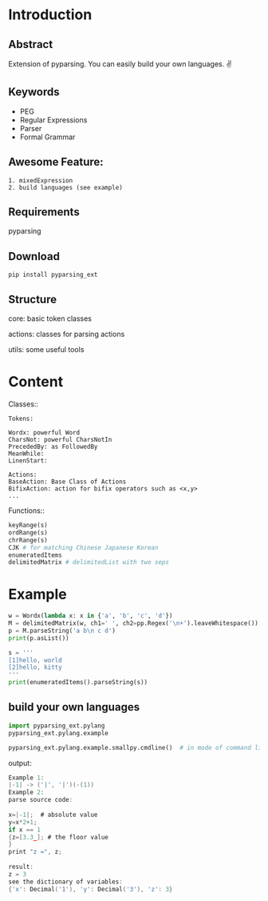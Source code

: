 Introduction
=============

Abstract
----------
Extension of pyparsing. You can easily build your own languages. :v:

Keywords
----------
* PEG
* Regular Expressions
* Parser
* Formal Grammar


## Awesome Feature:

    1. mixedExpression
    2. build languages (see example)

Requirements
-----------
pyparsing



## Download

`pip install pyparsing_ext`



## Structure

core: basic token classes

actions: classes for parsing actions

utils: some useful tools

Content
=========

Classes::

    Tokens:
    
    Wordx: powerful Word
    CharsNot: powerful CharsNotIn
    PrecededBy: as FollowedBy
    MeanWhile:
    LinenStart:
    
    Actions:
    BaseAction: Base Class of Actions
    BifixAction: action for bifix operators such as <x,y>
    ...


Functions::

```python
keyRange(s)
ordRange(s)
chrRange(s)
CJK # for matching Chinese Japanese Korean
enumeratedItems
delimitedMatrix # delimitedList with two seps
```

Example
=========

```python
w = Wordx(lambda x: x in {'a', 'b', 'c', 'd'})
M = delimitedMatrix(w, ch1=' ', ch2=pp.Regex('\n+').leaveWhitespace())
p = M.parseString('a b\n c d')
print(p.asList())

s = '''
[1]hello, world
[2]hello, kitty
'''
print(enumeratedItems().parseString(s))
```



## build your own languages

```python
import pyparsing_ext.pylang
pyparsing_ext.pylang.example

pyparsing_ext.pylang.example.smallpy.cmdline()  # in mode of command line
```
output:
```C
Example 1:
|-1| -> ('|', '|')(-(1))
Example 2:
parse source code:
 
x=|-1|;  # absolute value
y=x*2+1;
if x == 1
{z=[3.3_]; # the floor value
}
print "z =", z;
 
result:
z = 3 
see the dictionary of variables:
{'x': Decimal('1'), 'y': Decimal('3'), 'z': 3}
```
